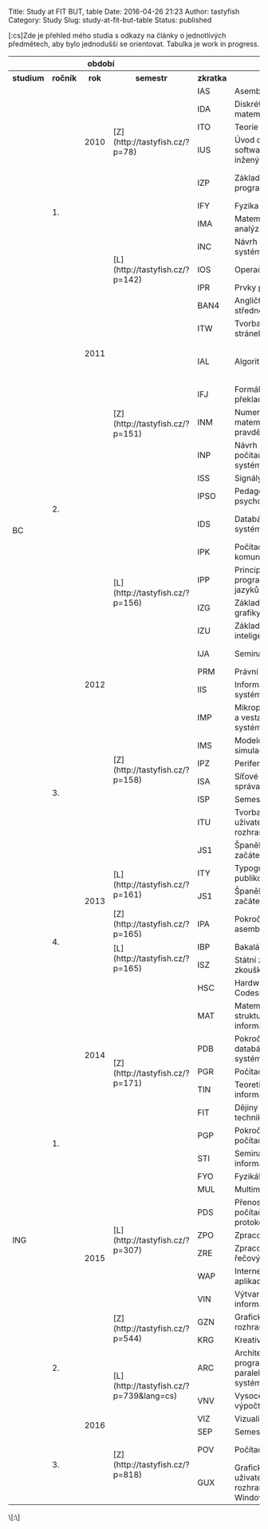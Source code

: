 Title: Study at FIT BUT, table
Date: 2016-04-26 21:23
Author: tastyfish
Category: Study
Slug: study-at-fit-but-table
Status: published

\[:cs\]Zde je přehled mého studia s odkazy na články o jednotlivých
předmětech, aby bylo jednodušší se orientovat. Tabulka je work in
progress.

<table class="course_table">
<tbody>
<tr>
<th colspan="4">
období

</th>
<th colspan="4">
předmět

</th>
<th colspan="6">
hodnocení

</th>
<th colspan="4">
semestr

</th>
</tr>
<tr>
<th>
<span class="vertical_text"> studium</span>

</th>
<th>
<span class="vertical_text"> ročník</span>

</th>
<th>
<span class="vertical_text"> rok</span>

</th>
<th>
<span class="vertical_text"> semestr</span>

</th>
<th>
<span class="vertical_text"> zkratka</span>

</th>
<th>
<span class="vertical_text"> název</span>

</th>
<th>
<span class="vertical_text"> kredity</span>

</th>
<th>
<span class="vertical_text"> typ</span>

</th>
<th>
<span class="vertical_text"> půlsem.</span>

</th>
<th>
<span class="vertical_text"> projekty</span>

</th>
<th>
<span class="vertical_text"> cvičení</span>

</th>
<th>
<span class="vertical_text"> zkouška</span>

</th>
<th>
<span class="vertical_text"> ostatní</span>

</th>
<th>
<span class="vertical_text"> celkem</span>

</th>
<th>
<span class="vertical_text"> kredity</span>

</th>
<th>
<span class="vertical_text"> průměr</span>

</th>
<th>
<span class="vertical_text"> pořadí</span>

</th>
<th>
<span class="vertical_text"> stip. (KČ)</span>

</th>
</tr>
<tr>
<td rowspan="38">
<span class="vertical_text2">BC</span>

</td>
<td class="semester_end" rowspan="12">
1.

</td>
<td class="semester_end" rowspan="5">
<span class="vertical_text2">2010</span>

</td>
<td class="semester_end" rowspan="5">
[Z](http://tastyfish.cz/?p=78)

</td>
<td>
IAS

</td>
<td>
Asemblery

</td>
<td>
6

</td>
<td>
P

</td>
<td>
17/20

</td>
<td>
</td>
<td>
20/20

</td>
<td>
36/60

</td>
<td>
</td>
<td>
C 73

</td>
<td class="semester_end" rowspan="5">
31

</td>
<td class="semester_end" rowspan="5">
<span class="vertical_text2">2,08</span>

</td>
<td class="semester_end" rowspan="5">
<span class="vertical_text2 vertical_text_push_down">64.-72.</span>

</td>
<td class="semester_end" rowspan="5">
</td>
</tr>
<tr>
<td>
IDA

</td>
<td>
Diskrétní matematika

</td>
<td>
7

</td>
<td>
P

</td>
<td>
?

</td>
<td>
</td>
<td>
</td>
<td>
?

</td>
<td>
</td>
<td>
B 83

</td>
</tr>
<tr>
<td>
ITO

</td>
<td>
Teorie obvodů

</td>
<td>
6

</td>
<td>
P

</td>
<td>
12/20

</td>
<td>
12,5/15

</td>
<td>
</td>
<td>
34/65

</td>
<td>
</td>
<td>
E 59

</td>
</tr>
<tr>
<td>
IUS

</td>
<td>
Úvod do softwarového inženýrství

</td>
<td>
5

</td>
<td>
P

</td>
<td>
</td>
<td>
5/5 6/10 20/20

</td>
<td>
</td>
<td>
34/65

</td>
<td>
</td>
<td>
C 74

</td>
</tr>
<tr class="semester_end">
<td>
IZP

</td>
<td>
Základy programování

</td>
<td>
7

</td>
<td>
P

</td>
<td>
7/12

</td>
<td>
2/5 7/10 9,5/10 7/8

</td>
<td>
</td>
<td>
38/55

</td>
<td>
1

</td>
<td>
C 72

</td>
</tr>
<tr>
<td class="semester_end" rowspan="13">
<span class="vertical_text2">2011</span>

</td>
<td class="semester_end" rowspan="7">
[L](http://tastyfish.cz/?p=142)

</td>
<td>
IFY

</td>
<td>
Fyzika

</td>
<td>
5

</td>
<td>
P

</td>
<td>
17/20

</td>
<td>
</td>
<td>
18/20

</td>
<td>
55/60

</td>
<td>
</td>
<td>
A 90

</td>
<td class="semester_end" rowspan="7">
37

</td>
<td class="semester_end" rowspan="7">
<span class="vertical_text2">1,581</span>

</td>
<td class="semester_end" rowspan="7">
<span class="vertical_text2">25.</span>

</td>
<td class="semester_end" rowspan="7">
<span class="vertical_text2">7174</span>

</td>
</tr>
<tr>
<td>
IMA

</td>
<td>
Matematická analýza

</td>
<td>
5

</td>
<td>
P

</td>
<td>
</td>
<td>
</td>
<td>
?

</td>
<td>
?

</td>
<td>
</td>
<td>
B 83

</td>
</tr>
<tr>
<td>
INC

</td>
<td>
Návrh číslicových systémů

</td>
<td>
5

</td>
<td>
P

</td>
<td>
18/25

</td>
<td>
20/20

</td>
<td>
</td>
<td>
49/55

</td>
<td>
</td>
<td>
B 87

</td>
</tr>
<tr>
<td>
IOS

</td>
<td>
Operační systémy

</td>
<td>
5

</td>
<td>
P

</td>
<td>
</td>
<td>
5/15 15/15

</td>
<td>
</td>
<td>
51/70

</td>
<td>
</td>
<td>
C 71

</td>
</tr>
<tr>
<td>
IPR

</td>
<td>
Prvky počítačů

</td>
<td>
6

</td>
<td>
P

</td>
<td>
7,5/15

</td>
<td>
</td>
<td>
</td>
<td>
30/55

</td>
<td>
</td>
<td>
D 68

</td>
</tr>
<tr>
<td>
BAN4

</td>
<td>
Angličtina 4: středně pokročilí 2

</td>
<td>
6

</td>
<td>
PVA

</td>
<td>
39/40

</td>
<td>
</td>
<td>
</td>
<td>
59/60

</td>
<td>
</td>
<td>
D 98

</td>
</tr>
<tr class="semester_end">
<td>
ITW

</td>
<td>
Tvorba webových stránek

</td>
<td>
5

</td>
<td>
V

</td>
<td>
12/20

</td>
<td>
18/20

</td>
<td>
10/10

</td>
<td>
17/20

</td>
<td>
</td>
<td>
B 86

</td>
</tr>
<tr>
<td class="semester_end" rowspan="13">
2.

</td>
<td class="semester_end" rowspan="6">
[Z](http://tastyfish.cz/?p=151)

</td>
<td>
IAL

</td>
<td>
Algoritmy

</td>
<td>
5

</td>
<td>
P

</td>
<td>
14/14

</td>
<td>
10/10 9/10 4,4/5 9/10

</td>
<td>
</td>
<td>
28/51

</td>
<td>
1

</td>
<td>
C 75

</td>
<td class="semester_end" rowspan="6">
31

</td>
<td class="semester_end" rowspan="6">
<span class="vertical_text2">1,983</span>

</td>
<td class="semester_end" rowspan="6">
<span class="vertical_text2">78.</span>

</td>
<td class="semester_end" rowspan="6">
</td>
</tr>
<tr>
<td>
IFJ

</td>
<td>
Formální jazyky a překladače

</td>
<td>
5

</td>
<td>
P

</td>
<td>
16/20

</td>
<td>
19/20 4,4/5

</td>
<td>
</td>
<td>
38,2/55

</td>
<td>
</td>
<td>
C 78

</td>
</tr>
<tr>
<td>
INM

</td>
<td>
Numerická matematika a pravděpodobnost

</td>
<td>
5

</td>
<td>
P

</td>
<td>
</td>
<td>
</td>
<td>
?

</td>
<td>
?

</td>
<td>
</td>
<td>
C 79

</td>
</tr>
<tr>
<td>
INP

</td>
<td>
Návrh počítačových systémů

</td>
<td>
5

</td>
<td>
P

</td>
<td>
20/20

</td>
<td>
12/12 6/16

</td>
<td>
</td>
<td>
32/52

</td>
<td>
</td>
<td>
C 70

</td>
</tr>
<tr>
<td>
ISS

</td>
<td>
Signály a systémy

</td>
<td>
6

</td>
<td>
P

</td>
<td>
17,5/25

</td>
<td>
12/12

</td>
<td>
12/12

</td>
<td>
42,8/51

</td>
<td>
</td>
<td>
B 84

</td>
</tr>
<tr class="semester_end">
<td>
IPSO

</td>
<td>
Pedagogická psychologie

</td>
<td>
5

</td>
<td>
V

</td>
<td>
?

</td>
<td>
</td>
<td>
</td>
<td>
?

</td>
<td>
</td>
<td>
D

</td>
</tr>
<tr>
<td class="semester_end" rowspan="15">
<span class="vertical_text2">2012</span>

</td>
<td class="semester_end" rowspan="7">
[L](http://tastyfish.cz/?p=156)

</td>
<td>
IDS

</td>
<td>
Databázové systémy

</td>
<td>
5

</td>
<td>
P

</td>
<td>
12,5/14

</td>
<td>
5/5 5/5 5/5 13/20

</td>
<td>
</td>
<td>
32,5/51

</td>
<td>
</td>
<td>
C 73

</td>
<td class="semester_end" rowspan="7">
32

</td>
<td class="semester_end" rowspan="7">
<span class="vertical_text2">2,08</span>

</td>
<td class="semester_end" rowspan="7">
<span class="vertical_text2 vertical_text_push_down">64.-65.</span>

</td>
<td class="semester_end" rowspan="7">
</td>
</tr>
<tr>
<td>
IPK

</td>
<td>
Počítačové komunikace a sítě

</td>
<td>
5

</td>
<td>
P

</td>
<td>
5,4/9

</td>
<td>
3,5/4 6/6

</td>
<td>
6/6

</td>
<td>
44/65

</td>
<td>
</td>
<td>
C 73

</td>
</tr>
<tr>
<td>
IPP

</td>
<td>
Principy programovacích jazyků a OOP

</td>
<td>
5

</td>
<td>
P

</td>
<td>
18/20

</td>
<td>
8,6/10 3,9/10

</td>
<td>
</td>
<td>
26/60

</td>
<td>
</td>
<td>
E 57

</td>
</tr>
<tr>
<td>
IZG

</td>
<td>
Základy počítačové grafiky

</td>
<td>
6

</td>
<td>
P

</td>
<td>
9/12

</td>
<td>
6/18

</td>
<td>
18/18

</td>
<td>
50/52

</td>
<td>
</td>
<td>
B 83

</td>
</tr>
<tr>
<td>
IZU

</td>
<td>
Základy umělé inteligence

</td>
<td>
4

</td>
<td>
P

</td>
<td>
8/20

</td>
<td>
</td>
<td>
17,75/20

</td>
<td>
51/60

</td>
<td>
</td>
<td>
C 77

</td>
</tr>
<tr>
<td>
IJA

</td>
<td>
Seminář Java

</td>
<td>
4

</td>
<td>
PVT

</td>
<td>
</td>
<td>
20/20 64/80

</td>
<td>
</td>
<td>
</td>
<td>
</td>
<td>
B 84

</td>
</tr>
<tr class="semester_end">
<td>
PRM

</td>
<td>
Právní minimum

</td>
<td>
3

</td>
<td>
PVH

</td>
<td>
</td>
<td>
</td>
<td>
</td>
<td>
</td>
<td>
</td>
<td>
</td>
</tr>
<tr>
<td class="semester_end" rowspan="10">
3.

</td>
<td class="semester_end" rowspan="8">
[Z](http://tastyfish.cz/?p=158)

</td>
<td>
IIS

</td>
<td>
Informační systémy

</td>
<td>
4

</td>
<td>
P

</td>
<td>
15/19

</td>
<td>
30/30

</td>
<td>
</td>
<td>
24/51

</td>
<td>
</td>
<td>
D 69

</td>
<td class="semester_end" rowspan="8">
33

</td>
<td class="semester_end" rowspan="8">
<span class="vertical_text2">1,942</span>

</td>
<td class="semester_end" rowspan="8">
<span class="vertical_text2 vertical_text_push_down">96.-98.</span>

</td>
<td class="semester_end" rowspan="8">
</td>
</tr>
<tr>
<td>
IMP

</td>
<td>
Mikroprocesorové a vestavěné systémy

</td>
<td>
6

</td>
<td>
P

</td>
<td>
14,6/19

</td>
<td>
14/14

</td>
<td>
16/16

</td>
<td>
23,3/51

</td>
<td>
</td>
<td>
D 68

</td>
</tr>
<tr>
<td>
IMS

</td>
<td>
Modelování a simulace

</td>
<td>
5

</td>
<td>
P

</td>
<td>
8/10

</td>
<td>
20/20

</td>
<td>
</td>
<td>
44/70

</td>
<td>
</td>
<td>
C 72

</td>
</tr>
<tr>
<td>
IPZ

</td>
<td>
Periferní zařízení

</td>
<td>
4

</td>
<td>
P

</td>
<td>
26/30

</td>
<td>
</td>
<td>
3,8/4

</td>
<td>
63,3/66

</td>
<td>
</td>
<td>
A 93

</td>
</tr>
<tr>
<td>
ISA

</td>
<td>
Síťové aplikace a správa sítí

</td>
<td>
5

</td>
<td>
P

</td>
<td>
</td>
<td>
16/21

</td>
<td>
16/24

</td>
<td>
33/55

</td>
<td>
</td>
<td>
D 65

</td>
</tr>
<tr>
<td>
ISP

</td>
<td>
Semestrální projekt

</td>
<td>
2

</td>
<td>
P

</td>
<td>
</td>
<td>
100/100

</td>
<td>
</td>
<td>
</td>
<td>
</td>
<td>
</td>
</tr>
<tr>
<td>
ITU

</td>
<td>
Tvorba uživatelských rozhraní

</td>
<td>
4

</td>
<td>
P

</td>
<td>
18/20

</td>
<td>
43/55

</td>
<td>
24/25

</td>
<td>
</td>
<td>
</td>
<td>
B 85

</td>
</tr>
<tr class="semester_end">
<td>
JS1

</td>
<td>
Španělština: začátečníci 1/2

</td>
<td>
3

</td>
<td>
V

</td>
<td>
</td>
<td>
</td>
<td>
</td>
<td>
</td>
<td>
</td>
<td>
</td>
</tr>
<tr>
<td rowspan="3">
<span class="vertical_text2">2013</span>

</td>
<td rowspan="2">
[L](http://tastyfish.cz/?p=161)

</td>
<td>
ITY

</td>
<td>
Typografie a publikování

</td>
<td>
4

</td>
<td>
V

</td>
<td>
</td>
<td>
56/70

</td>
<td>
</td>
<td>
30/30

</td>
<td>
</td>
<td>
B 86

</td>
<td rowspan="2">
7

</td>
<td rowspan="2">
<span class="vertical_text2">1,5</span>

</td>
<td rowspan="2">
<span class="vertical_text2">59.-84.</span>

</td>
<td rowspan="2">
</td>
</tr>
<tr class="semester_end">
<td>
JS1

</td>
<td>
Španělština: začátečníci 2/2

</td>
<td>
3

</td>
<td>
V

</td>
<td>
</td>
<td>
</td>
<td>
</td>
<td>
</td>
<td>
</td>
<td>
B

</td>
</tr>
<tr class="semester_end">
<td rowspan="3">
4.

</td>
<td rowspan="1">
[Z](http://tastyfish.cz/?p=165)

</td>
<td>
IPA

</td>
<td>
Pokročilé asemblery

</td>
<td>
5

</td>
<td>
V

</td>
<td>
</td>
<td>
20/26

</td>
<td>
14/14

</td>
<td>
23/60

</td>
<td>
</td>
<td>
E 57

</td>
<td rowspan="1">
5

</td>
<td rowspan="1">
<span class="vertical_text2">3</span>

</td>
<td rowspan="1">
<span class="vertical_text2 vertical_text_push_down">125.-138.</span>

</td>
<td rowspan="1">
</td>
</tr>
<tr>
<td rowspan="10">
<span class="vertical_text2">2014</span>

</td>
<td rowspan="2">
[L](http://tastyfish.cz/?p=165)

</td>
<td>
IBP

</td>
<td>
Bakalářská práce

</td>
<td>
9

</td>
<td>
P

</td>
<td>
</td>
<td>
</td>
<td>
</td>
<td>
</td>
<td>
</td>
<td>
A

</td>
<td rowspan="2">
9

</td>
<td rowspan="2">
</td>
<td rowspan="2">
</td>
<td rowspan="2">
<span class="vertical_text2">500</span>

</td>
</tr>
<tr class="study_end">
<td>
ISZ

</td>
<td>
Státní závěrečná zkouška

</td>
<td>
</td>
<td>
</td>
<td>
</td>
<td>
</td>
<td>
</td>
<td>
</td>
<td>
</td>
<td>
B

</td>
</tr>
<tr>
<td rowspan="40">
<span class="vertical_text2">ING</span>

</td>
<td rowspan="15">
1.

</td>
<td rowspan="8">
[Z](http://tastyfish.cz/?p=171)

</td>
<td>
HSC

</td>
<td>
Hardware/Software Codesign

</td>
<td>
5

</td>
<td>
P

</td>
<td>
16/20

</td>
<td>
5/25

</td>
<td>
</td>
<td>
45/55

</td>
<td>
</td>
<td>
D 66

</td>
<td rowspan="8">
35

</td>
<td rowspan="8">
<span class="vertical_text2">1,653</span>

</td>
<td rowspan="8">
<span class="vertical_text2">10.</span>

</td>
<td rowspan="8">
<span class="vertical_text2">9913</span>

</td>
</tr>
<tr>
<td>
MAT

</td>
<td>
Matematické struktury v informatice

</td>
<td>
5

</td>
<td>
P

</td>
<td>
14/20

</td>
<td>
</td>
<td>
</td>
<td>
66/80

</td>
<td>
</td>
<td>
B 80

</td>
</tr>
<tr>
<td>
PDB

</td>
<td>
Pokročilé databázové systémy

</td>
<td>
5

</td>
<td>
P

</td>
<td>
14/20

</td>
<td>
17/20

</td>
<td>
</td>
<td>
39/60

</td>
<td>
</td>
<td>
C 70

</td>
</tr>
<tr>
<td>
PGR

</td>
<td>
Počítačová grafika

</td>
<td>
5

</td>
<td>
P

</td>
<td>
7/7

</td>
<td>
30/30

</td>
<td>
12/12

</td>
<td>
41/51

</td>
<td>
</td>
<td>
A 90

</td>
</tr>
<tr>
<td>
TIN

</td>
<td>
Teoretická informatika

</td>
<td>
5

</td>
<td>
P

</td>
<td>
19/20

</td>
<td>
18,2/20

</td>
<td>
</td>
<td>
49/60

</td>
<td>
</td>
<td>
B 86

</td>
</tr>
<tr>
<td>
FIT

</td>
<td>
Dějiny a filozofie techniky

</td>
<td>
3

</td>
<td>
PVH

</td>
<td>
</td>
<td>
</td>
<td>
</td>
<td>
</td>
<td>
</td>
<td>
</td>
</tr>
<tr>
<td>
PGP

</td>
<td>
Pokročilá počítačová grafika

</td>
<td>
5

</td>
<td>
PVG

</td>
<td>
7/9

</td>
<td>
10/10 30/30

</td>
<td>
</td>
<td>
43/51

</td>
<td>
</td>
<td>
A 90

</td>
</tr>
<tr class="semester_end">
<td>
STI

</td>
<td>
Seminář teoretické informatiky

</td>
<td>
2

</td>
<td>
V

</td>
<td>
</td>
<td>
</td>
<td>
</td>
<td>
</td>
<td>
</td>
<td>
</td>
</tr>
<tr>
<td rowspan="9">
<span class="vertical_text2">2015</span>

</td>
<td rowspan="7">
[L](http://tastyfish.cz/?p=307)

</td>
<td>
FYO

</td>
<td>
Fyzikální optika

</td>
<td>
5

</td>
<td>
P

</td>
<td>
8/10

</td>
<td>
21/30

</td>
<td>
</td>
<td>
29/60

</td>
<td>
</td>
<td>
E 58

</td>
<td rowspan="7">
35

</td>
<td rowspan="7">
<span class="vertical_text2">1,714</span>

</td>
<td rowspan="7">
<span class="vertical_text2 vertical_text_push_down">20.-22.</span>

</td>
<td rowspan="7">
</td>
</tr>
<tr>
<td>
MUL

</td>
<td>
Multimédia

</td>
<td>
5

</td>
<td>
P

</td>
<td>
8/10

</td>
<td>
23/24

</td>
<td>
15/15

</td>
<td>
46/51

</td>
<td>
</td>
<td>
A 92

</td>
</tr>
<tr>
<td>
PDS

</td>
<td>
Přenos dat, počítačové sítě a protokoly

</td>
<td>
5

</td>
<td>
P

</td>
<td>
9/15

</td>
<td>
9/25

</td>
<td>
</td>
<td>
36/60

</td>
<td>
</td>
<td>
E 54

</td>
</tr>
<tr>
<td>
ZPO

</td>
<td>
Zpracování obrazu

</td>
<td>
5

</td>
<td>
P

</td>
<td>
10/10

</td>
<td>
24/29

</td>
<td>
10/10

</td>
<td>
42/51

</td>
<td>
</td>
<td>
B 86

</td>
</tr>
<tr>
<td>
ZRE

</td>
<td>
Zpracování řečových signálů

</td>
<td>
5

</td>
<td>
P

</td>
<td>
10,5/14

</td>
<td>
14/15 14/14

</td>
<td>
6/6

</td>
<td>
40,8/51

</td>
<td>
</td>
<td>
B 85

</td>
</tr>
<tr>
<td>
WAP

</td>
<td>
Internetové aplikace

</td>
<td>
5

</td>
<td>
PVI

</td>
<td>
16/19

</td>
<td>
30/30

</td>
<td>
</td>
<td>
48/51

</td>
<td>
</td>
<td>
A 94

</td>
</tr>
<tr class="semester_end">
<td>
VIN

</td>
<td>
Výtvarná informatika

</td>
<td>
5

</td>
<td>
V

</td>
<td>
</td>
<td>
49/49 51/51

</td>
<td>
</td>
<td>
</td>
<td>
</td>
<td>
A 100

</td>
</tr>
<tr>
<td rowspan="5">
2.

</td>
<td rowspan="2">
[Z](http://tastyfish.cz/?p=544)

</td>
<td>
GZN

</td>
<td>
Grafická a zvuková rozhraní a normy

</td>
<td>
5

</td>
<td>
P

</td>
<td>
8/9

</td>
<td>
39/40

</td>
<td>
</td>
<td>
38/51

</td>
<td>
</td>
<td>
B 85

</td>
<td rowspan="2">
9

</td>
<td rowspan="2">
<span class="vertical_text2">1,277</span>

</td>
<td rowspan="2">
<span class="vertical_text2">10.</span>

</td>
<td rowspan="2">
</td>
</tr>
<tr class="semester_end">
<td>
KRG

</td>
<td>
Kreativní grafika

</td>
<td>
4

</td>
<td>
V

</td>
<td>
30/40

</td>
<td>
60/60

</td>
<td>
</td>
<td>
</td>
<td>
</td>
<td>
A 90

</td>
</tr>
<tr>
<td rowspan="6">
<span class="vertical_text2">2016</span>

</td>
<td rowspan="3">
[L](http://tastyfish.cz/?p=739&lang=cs)

</td>
<td>
ARC

</td>
<td>
Architektura a programování paralelních systémů

</td>
<td>
5

</td>
<td>
PVC

</td>
<td>
7/10

</td>
<td>
10/15 3/15

</td>
<td>
</td>
<td>
38/60

</td>
<td>
</td>
<td>
E 58

</td>
<td rowspan="3">
15

</td>
<td rowspan="3">
<span class="vertical_text2">2,166</span>

</td>
<td rowspan="3">
<span class="vertical_text2">107.-112.</span>

</td>
<td rowspan="3">
</td>
</tr>
<tr>
<td>
VNV

</td>
<td>
Vysoce náročné výpočty

</td>
<td>
5

</td>
<td>
PVM

</td>
<td>
18/20

</td>
<td>
</td>
<td>
19/20

</td>
<td>
36/60

</td>
<td>
</td>
<td>
C 73

</td>
</tr>
<tr class="semester_end">
<td>
VIZ

</td>
<td>
Vizualizace a CAD

</td>
<td>
5

</td>
<td>
V

</td>
<td>
28/40

</td>
<td>
60/60

</td>
<td>
</td>
<td>
</td>
<td>
</td>
<td>
B 88

</td>
</tr>
<tr>
<td rowspan="5">
3.

</td>
<td rowspan="3">
[Z](http://tastyfish.cz/?p=818)

</td>
<td>
SEP

</td>
<td>
Semestrální projekt

</td>
<td>
5

</td>
<td>
P

</td>
<td>
</td>
<td>
</td>
<td>
</td>
<td>
</td>
<td>
</td>
<td>
A 90

</td>
<td rowspan="3">
15

</td>
<td rowspan="3">
<span class="vertical_text2">1,5</span>

</td>
<td rowspan="3">
<span class="vertical_text2">15.-21.</span>

</td>
<td rowspan="3">
</td>
</tr>
<tr>
<td>
POV

</td>
<td>
Počítačové vidění

</td>
<td>
5

</td>
<td>
V

</td>
<td>
9/9

</td>
<td>
8/10 27/30

</td>
<td>
</td>
<td>
46/51

</td>
<td>
</td>
<td>
A 90

</td>
</tr>
<tr class="semester_end">
<td>
GUX

</td>
<td>
Grafická uživatelská rozhraní v X Window

</td>
<td>
5

</td>
<td>
V

</td>
<td>
14/20

</td>
<td>
7/8 9/12

</td>
<td>
</td>
<td>
35/60

</td>
<td>
</td>
<td>
D 65

</td>
</tr>
</tbody>
</table>
\[:\]
